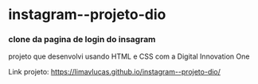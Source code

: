 # instagram--projeto-dio
### clone da pagina de login do insagram
projeto que desenvolvi usando HTML e CSS com a Digital Innovation One


Link projeto: https://limavlucas.github.io/instagram--projeto-dio/
